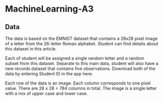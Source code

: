 # MachineLearning-A3

## Data
The data is based on the EMNIST dataset that contains a 28x28 pixel image of a letter from the 26-letter Roman alphabet. Student can find details about this dataset in this article.

Each of student will be assigned a single random letter and a random subset from this dataset. Separate to this main data, student will also have a new records dataset that contains five observations. Download both of the data by entering Student ID in the app here.

Each row of the data is an image. Each column corresponds to one pixel value. There are 28 x 28 = 784 columns in total. The image is a single letter with a mix of upper case and lower case.
